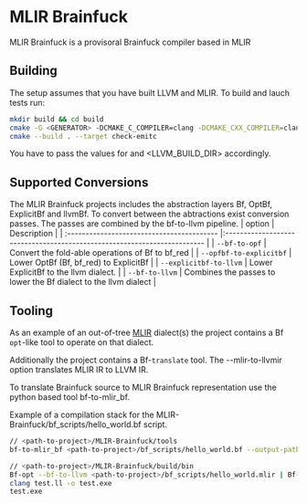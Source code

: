 # MLIR Brainfuck
MLIR Brainfuck is a provisoral Brainfuck compiler based in MLIR

## Building 

The setup assumes that you have built LLVM and MLIR. To build and lauch tests run:

```sh
mkdir build && cd build
cmake -G <GENERATOR> -DCMAKE_C_COMPILER=clang -DCMAKE_CXX_COMPILER=clang++ .. -DLLVM_EXTERNAL_LIT=<LLVM_BUILD_DIR>/bin/llvm-lit
cmake --build . --target check-emitc
```

You have to pass the values for <GENERATOR> and <LLVM_BUILD_DIR> accordingly.

## Supported Conversions

The MLIR Brainfuck projects includes the abstraction layers Bf, OptBf, ExplicitBf and llvmBf. To convert between the abtractions 
exist conversion passes. The passes are combined by the bf-to-llvm pipeline.
| option                                     | Description                                                              |
| :----------------------------------------- |:------------------------------------------------------------------------ |
| `--bf-to-opf`                              | Convert the fold-able operations of Bf to bf_red                         |
| `--opfbf-to-explicitbf`                    | Lower OptBf (Bf, bf_red) to ExplicitBf                                   |
| `--explicitbf-to-llvm`                     | Lower ExplicitBf to the llvm dialect.                                    |
| `--bf-to-llvm`                             | Combines the passes to lower the Bf dialect to the llvm dialect          |


## Tooling

As an example of an out-of-tree [MLIR](https://mlir.llvm.org/) dialect(s) the project contains a Bf `opt`-like tool to operate on that dialect.

Additionally the project contains a Bf-`translate` tool. The --mlir-to-llvmir option translates MLIR IR to LLVM IR.

To translate Brainfuck source to MLIR Brainfuck representation use the python based tool bf-to-mlir_bf.

Example of a compilation stack for the MLIR-Brainfuck/bf_scripts/hello_world.bf script. 
```sh
// <path-to-project>/MLIR-Brainfuck/tools
bf-to-mlir_bf <path-to-project>/bf_scripts/hello_world.bf --output-path=""

// <path-to-project>/MLIR-Brainfuck/build/bin
Bf-opt --bf-to-llvm <path-to-project>/bf_scripts/hello_world.mlir | Bf-translate --mlir-tollvmir > test.ll
clang test.ll -o test.exe
test.exe 
```